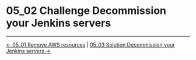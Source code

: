 # 05_02 Challenge Decommission your Jenkins servers

<!-- FooterStart -->
---
[← 05_01 Remove AWS resources](../05_01_remove_aws_resources/README.md) | [05_03 Solution Decommission your Jenkins servers →](../05_03_solution_decommission_your_jenkins_servers/README.md)
<!-- FooterEnd -->
